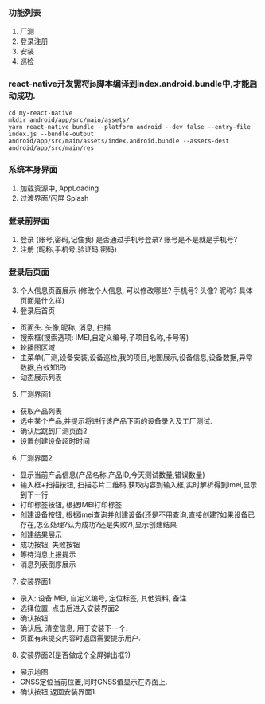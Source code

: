 ### 功能列表
1. 厂测
2. 登录注册
3. 安装
4. 巡检

### react-native开发需将js脚本编译到index.android.bundle中,才能启动成功.
```
cd my-react-native
mkdir android/app/src/main/assets/
yarn react-native bundle --platform android --dev false --entry-file index.js --bundle-output android/app/src/main/assets/index.android.bundle --assets-dest android/app/src/main/res
```
### 系统本身界面
1. 加载资源中, AppLoading
2. 过渡界面/闪屏 Splash

### 登录前界面
1. 登录 (账号,密码,记住我) 是否通过手机号登录? 账号是不是就是手机号?
2. 注册 (昵称,手机号,验证码,密码)

### 登录后页面
3. 个人信息页面展示 (修改个人信息, 可以修改哪些? 手机号? 头像? 昵称? 具体页面是什么样)
4. 登录后首页 
  + 页面头: 头像,昵称, 消息, 扫描
  + 搜索框(搜索选项: IMEI,自定义编号,子项目名称,卡号等)
  + 轮播图区域
  + 主菜单(厂测,设备安装,设备巡检,我的项目,地图展示,设备信息,设备数据,异常数据,白蚁知识)
  + 动态展示列表
5. 厂测界面1
  + 获取产品列表
  + 选中某个产品,并提示将进行该产品下面的设备录入及工厂测试.
  + 确认后跳到厂测页面2
  + 设置创建设备超时时间
6. 厂测界面2
  + 显示当前产品信息(产品名称,产品ID,今天测试数量,错误数量)
  + 输入框+扫描按钮, 扫描芯片二维码,获取内容到输入框,实时解析得到imei,显示到下一行
  + 打印标签按钮, 根据IMEI打印标签
  + 创建设备按钮, 根据imei查询并创建设备(还是不用查询,直接创建?如果设备已存在,怎么处理?认为成功?还是失败?),显示创建结果
  + 创建结果展示
  + 成功按钮, 失败按钮
  + 等待消息上报提示
  + 消息列表倒序展示
7. 安装界面1
  + 录入: 设备IMEI, 自定义编号, 定位标签, 其他资料, 备注
  + 选择位置, 点击后进入安装界面2
  + 确认按钮
  + 确认后, 清空信息, 用于安装下一个.
  + 页面有未提交内容时返回需要提示用户. 
8. 安装界面2(是否做成个全屏弹出框?)
  + 展示地图
  + GNSS定位当前位置,同时GNSS值显示在界面上.
  + 确认按钮,返回安装界面1.
